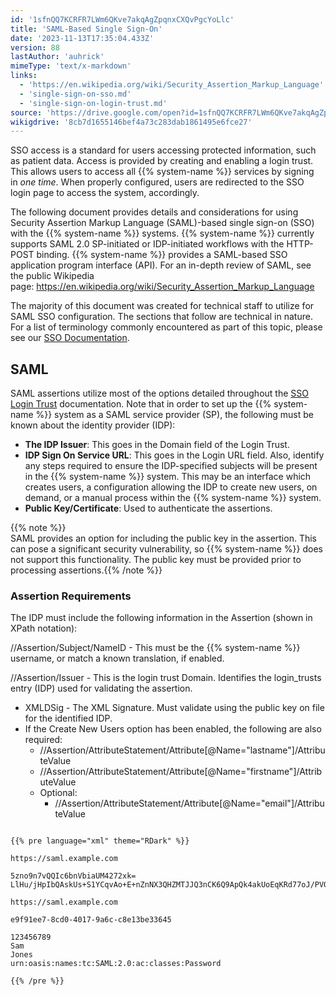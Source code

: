 ```yaml
---
id: '1sfnQQ7KCRFR7LWm6QKve7akqAgZpqnxCXQvPgcYoLlc'
title: 'SAML-Based Single Sign-On'
date: '2023-11-13T17:35:04.433Z'
version: 88
lastAuthor: 'auhrick'
mimeType: 'text/x-markdown'
links:
  - 'https://en.wikipedia.org/wiki/Security_Assertion_Markup_Language'
  - 'single-sign-on-sso.md'
  - 'single-sign-on-login-trust.md'
source: 'https://drive.google.com/open?id=1sfnQQ7KCRFR7LWm6QKve7akqAgZpqnxCXQvPgcYoLlc'
wikigdrive: '8cb7d1655146bef4a73c283dab1861495e6fce27'
---
```

SSO access is a standard for users accessing protected information, such as patient data. Access is provided by creating and enabling a login trust. This allows users to access all {{% system-name %}} services by signing in *one time*. When properly configured, users are redirected to the SSO login page to access the system, accordingly.

The following document provides details and considerations for using Security Assertion Markup Language (SAML)-based single sign-on (SSO) with the {{% system-name %}} systems. {{% system-name %}} currently supports SAML 2.0 SP-initiated or IDP-initiated workflows with the HTTP-POST binding. {{% system-name %}} provides a SAML-based SSO application program interface (API). For an in-depth review of SAML, see the public Wikipedia page: https://en.wikipedia.org/wiki/Security_Assertion_Markup_Language

The majority of this document was created for technical staff to utilize for SAML SSO configuration. The sections that follow are technical in nature. For a list of terminology commonly encountered as part of this topic, please see our [SSO Documentation](single-sign-on-sso.md).

## SAML

SAML assertions utilize most of the options detailed throughout the [SSO Login Trust](single-sign-on-login-trust.md) documentation. Note that in order to set up the {{% system-name %}} system as a SAML service provider (SP), the following must be known about the identity provider (IDP):

* <strong>The IDP Issuer</strong>: This goes in the Domain field of the Login Trust.
* <strong>IDP Sign On Service URL</strong>: This goes in the Login URL field. Also, identify any steps required to ensure the IDP-specified subjects will be present in the {{% system-name %}} system. This may be an interface which creates users, a configuration allowing the IDP to create new users, on demand, or a manual process within the {{% system-name %}} system.
* <strong>Public Key/Certificate</strong>: Used to authenticate the assertions.

{{% note %}}  
SAML provides an option for including the public key in the assertion. This can pose a significant security vulnerability, so {{% system-name %}} does not support this functionality. The public key must be provided prior to processing assertions.{{% /note %}}

### Assertion Requirements

The IDP must include the following information in the Assertion (shown in XPath notation):

//Assertion/Subject/NameID - This must be the {{% system-name %}} username, or match a known translation, if enabled.

//Assertion/Issuer - This is the login trust Domain. Identifies the login_trusts entry (IDP) used for validating the assertion.

* XMLDSig - The XML Signature. Must validate using the public key on file for the identified IDP.
* If the Create New Users option has been enabled, the following are also required:
    * //Assertion/AttributeStatement/Attribute[@Name="lastname"]/AttributeValue
    * //Assertion/AttributeStatement/Attribute[@Name="firstname"]/AttributeValue
    * Optional:
        * //Assertion/AttributeStatement/Attribute[@Name="email"]/AttributeValue
```

{{% pre language="xml" theme="RDark" %}}

https://saml.example.com

5zno9n7vQQIc6bnVbiaUM4272xk= LlHu/jHpIbQAskUs+S1YCqvAo+E+nZnNX3QHZMTJJQ3nCK6Q9ApQk4akUoEqKRd77oJ/PVOXoqnUfWIdE1Mbxg78LCtYSqzT1fvw3Jbwi+eG14+PgjMP5Izx1bTtvFrg2cWI7lOsFrIRxepBgbvD+krTcJMAxVHJSOeYciMM+Vw=

https://saml.example.com

e9f91ee7-8cd0-4017-9a6c-c8e13be33645

123456789
Sam
Jones
urn:oasis:names:tc:SAML:2.0:ac:classes:Password

{{% /pre %}} 
```
